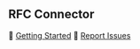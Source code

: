 ## RFC Connector

🚀 [Getting Started](https://abap2ui5.github.io/docs/)
🐛 [Report Issues](https://github.com/abap2UI5/abap2UI5/issues) 
